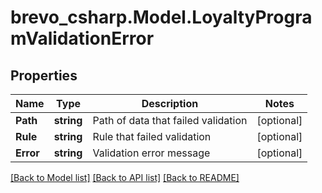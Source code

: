 # brevo_csharp.Model.LoyaltyProgramValidationError
## Properties

Name | Type | Description | Notes
------------ | ------------- | ------------- | -------------
**Path** | **string** | Path of data that failed validation | [optional] 
**Rule** | **string** | Rule that failed validation | [optional] 
**Error** | **string** | Validation error message | [optional] 

[[Back to Model list]](../README.md#documentation-for-models) [[Back to API list]](../README.md#documentation-for-api-endpoints) [[Back to README]](../README.md)

